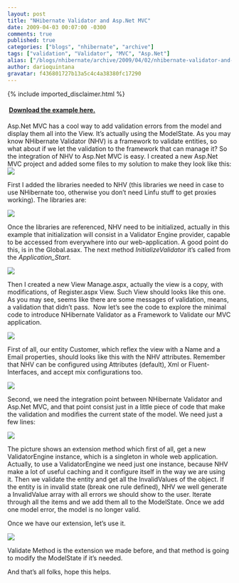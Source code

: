 ```yaml
---
layout: post
title: "NHibernate Validator and Asp.Net MVC"
date: 2009-04-03 00:07:00 -0300
comments: true
published: true
categories: ["blogs", "nhibernate", "archive"]
tags: ["validation", "Validator", "MVC", "Asp.Net"]
alias: ["/blogs/nhibernate/archive/2009/04/02/nhibernate-validator-and-asp-net-mvc.aspx"]
author: darioquintana
gravatar: f436801727b13a5c4c4a38380fc17290
---
```

{% include imported_disclaimer.html %}
<h4>&nbsp;<a href="http://darioquintana.googlecode.com/files/MvcNhvExample.zip">Download the example here.</a></h4>
<p>Asp.Net MVC has a cool way to add validation errors from the model and display them all into the View. It&rsquo;s actually using the ModelState. As you may know NHibernate Validator (NHV) is a framework to validate entities, so what about if we let the validation to the framework that can manage it? So the integration of NHV to Asp.Net MVC is easy. I created a new Asp.Net MVC project and added some files to my solution to make they look like this: <img src="http://darioquintana.com.ar/files/MvcNhv00.png" style="display: block; float: none; margin-left: auto; margin-right: auto" /></p>
<p>First I added the libraries needed to NHV (this libraries we need in case to use NHibernate too, otherwise you don&rsquo;t need Linfu stuff to get proxies working). The libraries are: </p>
<p><img src="http://darioquintana.com.ar/files/MvcNhv05.png" /> </p>
<p>Once the libraries are referenced, NHV need to be initialized, actually in this example that initialization will consist in a Validator Engine provider, capable to be accessed from everywhere into our web-application. A good point do this, is in the Global.asax. The next method <i>InitializeValidator</i> it&rsquo;s called from the <i>Application_Start</i>.</p>
<p><img src="http://darioquintana.com.ar/files/MvcNhv03.jpg" /></p>
<p>Then I created a new View Manage.aspx, actually the view is a copy, with modifications, of Register.aspx View. Such View should looks like this one. As you may see, seems like there are some messages of validation, means, a validation that didn&rsquo;t pass.&nbsp; Now let&rsquo;s see the code to explore the minimal code to introduce NHibernate Validator as a Framework to Validate our MVC application.</p>
<p><img src="http://darioquintana.com.ar/files/MvcNhv01.jpg" /></p>
<p>First of all, our entity Customer, which reflex the view with a Name and a Email properties, should looks like this with the NHV attributes. Remember that NHV can be configured using Attributes (default), Xml or Fluent-Interfaces, and accept mix configurations too.</p>
<p><img src="http://darioquintana.com.ar/files/MvcNhv04.png" /></p>
<p>Second, we need the integration point between NHibernate Validator and Asp.Net MVC, and that point consist just in a little piece of code that make the validation and modifies the current state of the model. We need just a few lines:</p>
<p><img src="http://darioquintana.com.ar/files/MvcNhv01.png" /></p>
<p>The picture shows an extension method which first of all, get a new ValidatorEngine instance, which is a singleton in whole web application. Actually, to use a ValidatorEngine we need just one instance, because NHV make a lot of useful caching and it configure itself in the way we are using it. Then we validate the entity and get all the InvalidValues of the object. If the entity is in invalid state (break one rule defined), NHV we well generate a InvalidValue array with all errors we should show to the user. Iterate through all the items and we add them all to the ModelState. Once we add one model error, the model is no longer valid.</p>
<p>Once we have our extension, let&rsquo;s use it.</p>
<p><img src="http://darioquintana.com.ar/files/MvcNhv02.png" /></p>
<p>Validate Method is the extension we made before, and that method is going to modify the ModelState if it&rsquo;s needed.</p>
<p>And that&rsquo;s all folks, hope this helps.</p>
